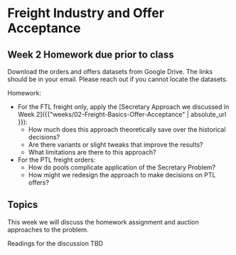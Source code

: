 # Freight Industry and Offer Acceptance 

## Week 2 Homework due prior to class

Download the orders and offers datasets from Google Drive. The links should 
be in your email. Please reach out if you cannot locate the datasets.

Homework:
- For the FTL freight only, apply the [Secretary Approach we discussed in Week 2]({{"weeks/02-Freight-Basics-Offer-Acceptance" | absolute_url }}):
  - How much does this approach theoretically save over the historical 
    decisions?
  - Are there variants or slight tweaks that improve the results?
  - What limitations are there to this approach?
- For the PTL freight orders:
  - How do pools complicate application of the Secretary Problem?
  - How might we redesign the approach to make decisions on PTL offers?

## Topics

This week we will discuss the homework assignment and auction approaches to 
the problem.

Readings for the discussion 
TBD
